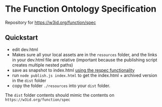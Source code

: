 # The Function Ontology Specification

Repository for https://w3id.org/function/spec

## Quickstart

- edit dev.html
- Makes sure all your local assets are in the `resources` folder, and the links in your dev.html file are relative (important because the publishing script creates multiple nested paths)
- save as snapshot to index.html [using the respec functionality](https://respec.org/docs/#using-browser)
- run `node publish.js index.html` to get the index.html + archived version in the `dist` folder
- copy the folder `./resources` into your `dist` folder.

The `dist` folder contents should mimic the contents on `https://w3id.org/function/spec`
